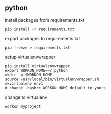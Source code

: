 ## python ##

install packages from requirements.txt

    pip install -r requirements.txt

export packages to requirements.txt

    pip freeze > requirements.txt

setup virtualenvwrapper

    pip install virtualenvwrapper
    export WORKON_HOME=~/.python
    mkdir -p $WORKON_HOME
    source /usr/local/bin/virtualenvwrapper.sh
    mkvirtualenv env1
    # change .bashrc WORKON_HOME default to yours

change to virtualenv

    workon myproject
